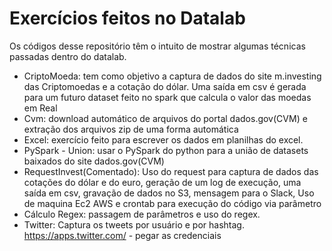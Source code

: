 # Exercícios feitos no Datalab

Os códigos desse repositório têm o intuito de mostrar algumas técnicas passadas dentro do datalab.
 
 -  CriptoMoeda: tem como objetivo a captura de dados do site m.investing das Criptomoedas e a cotação do dólar. Uma saída em csv é gerada para um futuro dataset feito no spark que calcula o valor das moedas em Real 
  - Cvm: download automático de arquivos do portal dados.gov(CVM) e extração dos arquivos zip de uma forma automática 
  - Excel: exercício feito para escrever os dados em planilhas do excel.
  - PySpark - Union: usar o PySpark do python para a união de datasets baixados do site dados.gov(CVM)
  - RequestInvest(Comentado): Uso do request para captura de dados das cotações do dólar e do euro, geração de um log de execução, uma saída em csv, gravação de dados no S3, mensagem para o Slack, Uso de maquina Ec2 AWS e crontab para execução do código via parâmetro   
  - Cálculo Regex: passagem de parâmetros e uso do regex.
  - Twitter: Captura os tweets por usuário e por hashtag. https://apps.twitter.com/ - pegar as credenciais
